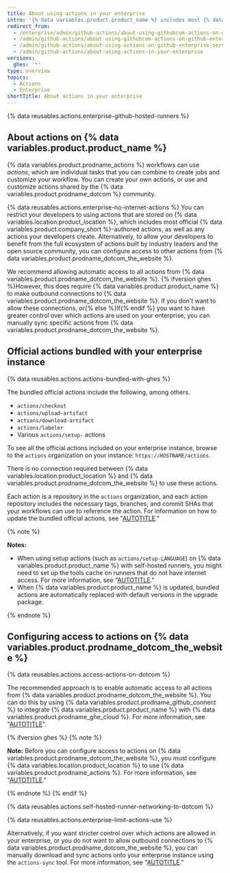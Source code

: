 ```yaml
---
title: About using actions in your enterprise
intro: '{% data variables.product.product_name %} includes most {% data variables.product.prodname_dotcom %}-authored actions, and has options for enabling access to other actions from {% data variables.product.prodname_dotcom_the_website %} and {% data variables.product.prodname_marketplace %}.'
redirect_from:
  - /enterprise/admin/github-actions/about-using-githubcom-actions-on-github-enterprise-server
  - /admin/github-actions/about-using-githubcom-actions-on-github-enterprise-server
  - /admin/github-actions/about-using-actions-on-github-enterprise-server
  - /admin/github-actions/about-using-actions-in-your-enterprise
versions:
  ghes: '*'
type: overview
topics:
  - Actions
  - Enterprise
shortTitle: About actions in your enterprise
---
```

 
{% data reusables.actions.enterprise-github-hosted-runners %}

## About actions on {% data variables.product.product_name %}

{% data variables.product.prodname_actions %} workflows can use _actions_, which are individual tasks that you can combine to create jobs and customize your workflow. You can create your own actions, or use and customize actions shared by the {% data variables.product.prodname_dotcom %} community.

{% data reusables.actions.enterprise-no-internet-actions %} You can restrict your developers to using actions that are stored on {% data variables.location.product_location %}, which includes most official {% data variables.product.company_short %}-authored actions, as well as any actions your developers create. Alternatively, to allow your developers to benefit from the full ecosystem of actions built by industry leaders and the open source community, you can configure access to other actions from {% data variables.product.prodname_dotcom_the_website %}.

We recommend allowing automatic access to all actions from {% data variables.product.prodname_dotcom_the_website %}. {% ifversion ghes %}However, this does require {% data variables.product.product_name %} to make outbound connections to {% data variables.product.prodname_dotcom_the_website %}. If you don't want to allow these connections, or{% else %}If{% endif %} you want to have greater control over which actions are used on your enterprise, you can manually sync specific actions from {% data variables.product.prodname_dotcom_the_website %}.

## Official actions bundled with your enterprise instance

{% data reusables.actions.actions-bundled-with-ghes %}

The bundled official actions include the following, among others.
- `actions/checkout`
- `actions/upload-artifact`
- `actions/download-artifact`
- `actions/labeler`
- Various `actions/setup-` actions

To see all the official actions included on your enterprise instance, browse to the `actions` organization on your instance: <code>https://<em>HOSTNAME</em>/actions</code>.

There is no connection required between {% data variables.location.product_location %} and {% data variables.product.prodname_dotcom_the_website %} to use these actions.

Each action is a repository in the `actions` organization, and each action repository includes the necessary tags, branches, and commit SHAs that your workflows can use to reference the action. For information on how to update the bundled official actions, see "[AUTOTITLE](/admin/github-actions/managing-access-to-actions-from-githubcom/using-the-latest-version-of-the-official-bundled-actions)."

{% note %}

**Notes:**
- When using setup actions (such as `actions/setup-LANGUAGE`) on {% data variables.product.product_name %} with self-hosted runners, you might need to set up the tools cache on runners that do not have internet access. For more information, see "[AUTOTITLE](/admin/github-actions/managing-access-to-actions-from-githubcom/setting-up-the-tool-cache-on-self-hosted-runners-without-internet-access)."
- When {% data variables.product.product_name %} is updated, bundled actions are automatically replaced with default versions in the upgrade package.

{% endnote %}

## Configuring access to actions on {% data variables.product.prodname_dotcom_the_website %}

{% data reusables.actions.access-actions-on-dotcom %}

The recommended approach is to enable automatic access to all actions from {% data variables.product.prodname_dotcom_the_website %}. You can do this by using {% data variables.product.prodname_github_connect %} to integrate {% data variables.product.product_name %} with {% data variables.product.prodname_ghe_cloud %}. For more information, see "[AUTOTITLE](/admin/github-actions/managing-access-to-actions-from-githubcom/enabling-automatic-access-to-githubcom-actions-using-github-connect)".

{% ifversion ghes %}
{% note %}

**Note:** Before you can configure access to actions on {% data variables.product.prodname_dotcom_the_website %}, you must configure {% data variables.location.product_location %} to use {% data variables.product.prodname_actions %}. For more information, see "[AUTOTITLE](/admin/github-actions/getting-started-with-github-actions-for-your-enterprise/getting-started-with-github-actions-for-github-enterprise-server)."

{% endnote %}
{% endif %}

{% data reusables.actions.self-hosted-runner-networking-to-dotcom %}

{% data reusables.actions.enterprise-limit-actions-use %}

Alternatively, if you want stricter control over which actions are allowed in your enterprise, or you do not want to allow outbound connections to {% data variables.product.prodname_dotcom_the_website %}, you can manually download and sync actions onto your enterprise instance using the `actions-sync` tool. For more information, see "[AUTOTITLE](/admin/github-actions/managing-access-to-actions-from-githubcom/manually-syncing-actions-from-githubcom)."
